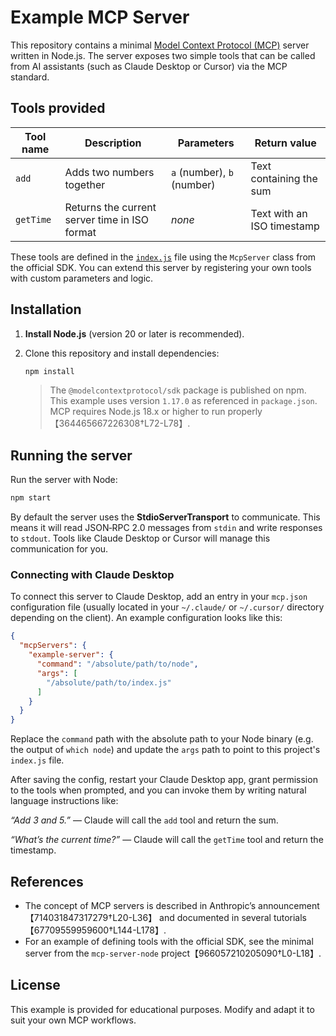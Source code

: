 # Example MCP Server

This repository contains a minimal [Model Context Protocol (MCP)](https://modelcontextprotocol.io/introduction) server written in Node.js. The server exposes two simple tools that can be called from AI assistants (such as Claude Desktop or Cursor) via the MCP standard.

## Tools provided

| Tool name | Description | Parameters | Return value |
|-----------|-------------|-----------|--------------|
| `add`     | Adds two numbers together | `a` (number), `b` (number) | Text containing the sum |
| `getTime` | Returns the current server time in ISO format | _none_ | Text with an ISO timestamp |

These tools are defined in the [`index.js`](./index.js) file using the `McpServer` class from the official SDK. You can extend this server by registering your own tools with custom parameters and logic.

## Installation

1. **Install Node.js** (version 20 or later is recommended).
2. Clone this repository and install dependencies:

   ```bash
   npm install
   ```

   > The `@modelcontextprotocol/sdk` package is published on npm.  This example uses version `1.17.0` as referenced in `package.json`.  MCP requires Node.js 18.x or higher to run properly【364465667226308†L72-L78】.

## Running the server

Run the server with Node:

```bash
npm start
```

By default the server uses the **StdioServerTransport** to communicate. This means it will read JSON‑RPC 2.0 messages from `stdin` and write responses to `stdout`. Tools like Claude Desktop or Cursor will manage this communication for you.

### Connecting with Claude Desktop

To connect this server to Claude Desktop, add an entry in your `mcp.json` configuration file (usually located in your `~/.claude/` or `~/.cursor/` directory depending on the client). An example configuration looks like this:

```json
{
  "mcpServers": {
    "example-server": {
      "command": "/absolute/path/to/node",
      "args": [
        "/absolute/path/to/index.js"
      ]
    }
  }
}
```

Replace the `command` path with the absolute path to your Node binary (e.g. the output of `which node`) and update the `args` path to point to this project's `index.js` file.

After saving the config, restart your Claude Desktop app, grant permission to the tools when prompted, and you can invoke them by writing natural language instructions like:

*“Add 3 and 5.”* — Claude will call the `add` tool and return the sum.

*“What’s the current time?”* — Claude will call the `getTime` tool and return the timestamp.

## References

* The concept of MCP servers is described in Anthropic’s announcement【714031847317279†L20-L36】 and documented in several tutorials【67709559959600†L144-L178】.
* For an example of defining tools with the official SDK, see the minimal server from the `mcp-server-node` project【966057210205090†L0-L18】.

## License

This example is provided for educational purposes. Modify and adapt it to suit your own MCP workflows.